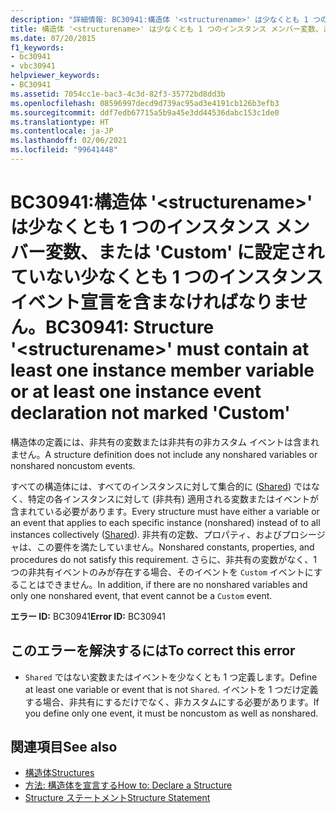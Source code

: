 ```yaml
---
description: "詳細情報: BC30941:構造体 '<structurename>' は少なくとも 1 つのインスタンス メンバー変数、または 'Custom' に設定されていない少なくとも 1 つのインスタンス イベント宣言を含まなければなりません"
title: 構造体 '<structurename>' は少なくとも 1 つのインスタンス メンバー変数、または 'Custom' に設定されていない少なくとも 1 つのインスタンス イベント宣言を含まなければなりません。
ms.date: 07/20/2015
f1_keywords:
- bc30941
- vbc30941
helpviewer_keywords:
- BC30941
ms.assetid: 7054cc1e-bac3-4c3d-82f3-35772bd8dd3b
ms.openlocfilehash: 08596997decd9d739ac95ad3e4191cb126b3efb3
ms.sourcegitcommit: ddf7edb67715a5b9a45e3dd44536dabc153c1de0
ms.translationtype: HT
ms.contentlocale: ja-JP
ms.lasthandoff: 02/06/2021
ms.locfileid: "99641448"
---
```

# <a name="bc30941-structure-structurename-must-contain-at-least-one-instance-member-variable-or-at-least-one-instance-event-declaration-not-marked-custom"></a><span data-ttu-id="781e1-103">BC30941:構造体 '\<structurename>' は少なくとも 1 つのインスタンス メンバー変数、または 'Custom' に設定されていない少なくとも 1 つのインスタンス イベント宣言を含まなければなりません。</span><span class="sxs-lookup"><span data-stu-id="781e1-103">BC30941: Structure '\<structurename>' must contain at least one instance member variable or at least one instance event declaration not marked 'Custom'</span></span>

<span data-ttu-id="781e1-104">構造体の定義には、非共有の変数または非共有の非カスタム イベントは含まれません。</span><span class="sxs-lookup"><span data-stu-id="781e1-104">A structure definition does not include any nonshared variables or nonshared noncustom events.</span></span>

 <span data-ttu-id="781e1-105">すべての構造体には、すべてのインスタンスに対して集合的に ([Shared](../modifiers/shared.md)) ではなく、特定の各インスタンスに対して (非共有) 適用される変数またはイベントが含まれている必要があります。</span><span class="sxs-lookup"><span data-stu-id="781e1-105">Every structure must have either a variable or an event that applies to each specific instance (nonshared) instead of to all instances collectively ([Shared](../modifiers/shared.md)).</span></span> <span data-ttu-id="781e1-106">非共有の定数、プロパティ、およびプロシージャは、この要件を満たしていません。</span><span class="sxs-lookup"><span data-stu-id="781e1-106">Nonshared constants, properties, and procedures do not satisfy this requirement.</span></span> <span data-ttu-id="781e1-107">さらに、非共有の変数がなく、1 つの非共有イベントのみが存在する場合、そのイベントを `Custom` イベントにすることはできません。</span><span class="sxs-lookup"><span data-stu-id="781e1-107">In addition, if there are no nonshared variables and only one nonshared event, that event cannot be a `Custom` event.</span></span>

 <span data-ttu-id="781e1-108">**エラー ID:** BC30941</span><span class="sxs-lookup"><span data-stu-id="781e1-108">**Error ID:** BC30941</span></span>

## <a name="to-correct-this-error"></a><span data-ttu-id="781e1-109">このエラーを解決するには</span><span class="sxs-lookup"><span data-stu-id="781e1-109">To correct this error</span></span>

- <span data-ttu-id="781e1-110">`Shared` ではない変数またはイベントを少なくとも 1 つ定義します。</span><span class="sxs-lookup"><span data-stu-id="781e1-110">Define at least one variable or event that is not `Shared`.</span></span> <span data-ttu-id="781e1-111">イベントを 1 つだけ定義する場合、非共有にするだけでなく、非カスタムにする必要があります。</span><span class="sxs-lookup"><span data-stu-id="781e1-111">If you define only one event, it must be noncustom as well as nonshared.</span></span>

## <a name="see-also"></a><span data-ttu-id="781e1-112">関連項目</span><span class="sxs-lookup"><span data-stu-id="781e1-112">See also</span></span>

- [<span data-ttu-id="781e1-113">構造体</span><span class="sxs-lookup"><span data-stu-id="781e1-113">Structures</span></span>](../../programming-guide/language-features/data-types/structures.md)
- [<span data-ttu-id="781e1-114">方法: 構造体を宣言する</span><span class="sxs-lookup"><span data-stu-id="781e1-114">How to: Declare a Structure</span></span>](../../programming-guide/language-features/data-types/how-to-declare-a-structure.md)
- [<span data-ttu-id="781e1-115">Structure ステートメント</span><span class="sxs-lookup"><span data-stu-id="781e1-115">Structure Statement</span></span>](../statements/structure-statement.md)
